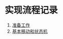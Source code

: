# 实现流程记录

1. [准备工作](/notes/no_1_%E5%87%86%E5%A4%87.md)
2. [基本移动和状态机](/notes/no_2_%E5%9F%BA%E6%9C%AC%E7%A7%BB%E5%8A%A8.md)
